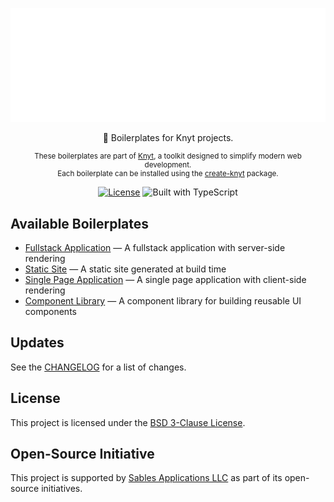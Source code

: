 <div align="center">

[![Knyt](../docs/banner.svg)](https://knyt.dev/guide/quick-start/)

🐣 Boilerplates for Knyt projects.

<small>

These boilerplates are part of [Knyt](https://knyt.dev/), a toolkit designed to simplify modern web development.
<br />
Each boilerplate can be installed using the [create-knyt](https://www.npmjs.com/package/create-knyt) package.

</small>

[![License](https://img.shields.io/badge/License-BSD_3_Clause-blue?style=flat-square&labelColor=444)](https://github.com/sables-app/knyt/blob/main/LICENSE)
![Built with TypeScript](https://img.shields.io/badge/Built%20with-TypeScript-3178c6.svg?style=flat-square&logo=typescript&labelColor=444)

</div>

## Available Boilerplates

- [Fullstack Application](./fullstack/files) — A fullstack application with server-side rendering
- [Static Site](./static-site/files) — A static site generated at build time
- [Single Page Application](./single-page/files) — A single page application with client-side rendering
- [Component Library](./components/files) — A component library for building reusable UI components

## Updates

See the [CHANGELOG](../CHANGELOG.md) for a list of changes.

## License

This project is licensed under the [BSD 3-Clause License](../LICENSE).

## Open-Source Initiative

This project is supported by [Sables Applications LLC](https://sables.app) as part of its open-source initiatives.
